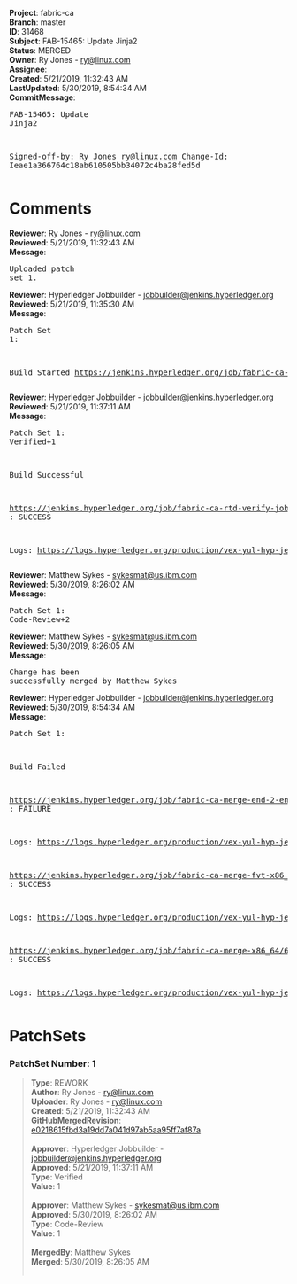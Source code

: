 <strong>Project</strong>: fabric-ca<br><strong>Branch</strong>: master<br><strong>ID</strong>: 31468<br><strong>Subject</strong>: FAB-15465: Update Jinja2<br><strong>Status</strong>: MERGED<br><strong>Owner</strong>: Ry Jones - ry@linux.com<br><strong>Assignee</strong>:<br><strong>Created</strong>: 5/21/2019, 11:32:43 AM<br><strong>LastUpdated</strong>: 5/30/2019, 8:54:34 AM<br><strong>CommitMessage</strong>:<br><pre>FAB-15465: Update Jinja2

Signed-off-by: Ry Jones <ry@linux.com>
Change-Id: Ieae1a366764c18ab610505bb34072c4ba28fed5d
</pre><h1>Comments</h1><strong>Reviewer</strong>: Ry Jones - ry@linux.com<br><strong>Reviewed</strong>: 5/21/2019, 11:32:43 AM<br><strong>Message</strong>: <pre>Uploaded patch set 1.</pre><strong>Reviewer</strong>: Hyperledger Jobbuilder - jobbuilder@jenkins.hyperledger.org<br><strong>Reviewed</strong>: 5/21/2019, 11:35:30 AM<br><strong>Message</strong>: <pre>Patch Set 1:

Build Started https://jenkins.hyperledger.org/job/fabric-ca-rtd-verify-job/338/</pre><strong>Reviewer</strong>: Hyperledger Jobbuilder - jobbuilder@jenkins.hyperledger.org<br><strong>Reviewed</strong>: 5/21/2019, 11:37:11 AM<br><strong>Message</strong>: <pre>Patch Set 1: Verified+1

Build Successful 

https://jenkins.hyperledger.org/job/fabric-ca-rtd-verify-job/338/ : SUCCESS

Logs: https://logs.hyperledger.org/production/vex-yul-hyp-jenkins-3/fabric-ca-rtd-verify-job/338</pre><strong>Reviewer</strong>: Matthew Sykes - sykesmat@us.ibm.com<br><strong>Reviewed</strong>: 5/30/2019, 8:26:02 AM<br><strong>Message</strong>: <pre>Patch Set 1: Code-Review+2</pre><strong>Reviewer</strong>: Matthew Sykes - sykesmat@us.ibm.com<br><strong>Reviewed</strong>: 5/30/2019, 8:26:05 AM<br><strong>Message</strong>: <pre>Change has been successfully merged by Matthew Sykes</pre><strong>Reviewer</strong>: Hyperledger Jobbuilder - jobbuilder@jenkins.hyperledger.org<br><strong>Reviewed</strong>: 5/30/2019, 8:54:34 AM<br><strong>Message</strong>: <pre>Patch Set 1:

Build Failed 

https://jenkins.hyperledger.org/job/fabric-ca-merge-end-2-end-x86_64/257/ : FAILURE

Logs: https://logs.hyperledger.org/production/vex-yul-hyp-jenkins-3/fabric-ca-merge-end-2-end-x86_64/257

https://jenkins.hyperledger.org/job/fabric-ca-merge-fvt-x86_64/50/ : SUCCESS

Logs: https://logs.hyperledger.org/production/vex-yul-hyp-jenkins-3/fabric-ca-merge-fvt-x86_64/50

https://jenkins.hyperledger.org/job/fabric-ca-merge-x86_64/660/ : SUCCESS

Logs: https://logs.hyperledger.org/production/vex-yul-hyp-jenkins-3/fabric-ca-merge-x86_64/660</pre><h1>PatchSets</h1><h3>PatchSet Number: 1</h3><blockquote><strong>Type</strong>: REWORK<br><strong>Author</strong>: Ry Jones - ry@linux.com<br><strong>Uploader</strong>: Ry Jones - ry@linux.com<br><strong>Created</strong>: 5/21/2019, 11:32:43 AM<br><strong>GitHubMergedRevision</strong>: [e0218615fbd3a19dd7a041d97ab5aa95ff7af87a](https://github.com/hyperledger-gerrit-archive/fabric-ca/commit/e0218615fbd3a19dd7a041d97ab5aa95ff7af87a)<br><br><strong>Approver</strong>: Hyperledger Jobbuilder - jobbuilder@jenkins.hyperledger.org<br><strong>Approved</strong>: 5/21/2019, 11:37:11 AM<br><strong>Type</strong>: Verified<br><strong>Value</strong>: 1<br><br><strong>Approver</strong>: Matthew Sykes - sykesmat@us.ibm.com<br><strong>Approved</strong>: 5/30/2019, 8:26:02 AM<br><strong>Type</strong>: Code-Review<br><strong>Value</strong>: 1<br><br><strong>MergedBy</strong>: Matthew Sykes<br><strong>Merged</strong>: 5/30/2019, 8:26:05 AM<br><br></blockquote>